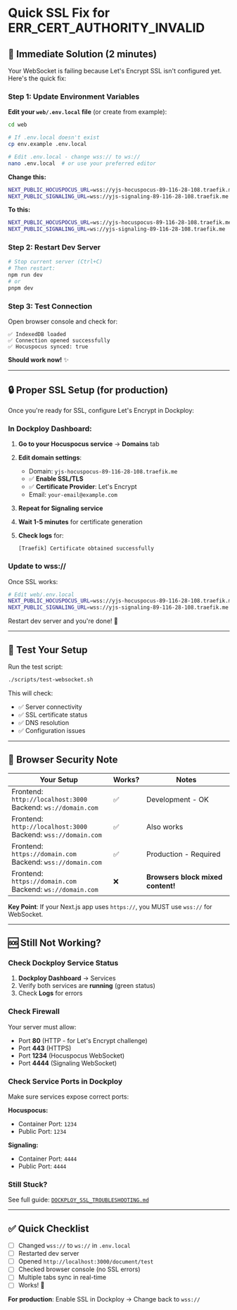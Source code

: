 # Quick SSL Fix for ERR_CERT_AUTHORITY_INVALID

## 🚨 Immediate Solution (2 minutes)

Your WebSocket is failing because Let's Encrypt SSL isn't configured yet. Here's the quick fix:

### Step 1: Update Environment Variables

**Edit your `web/.env.local` file** (or create from example):

```bash
cd web

# If .env.local doesn't exist
cp env.example .env.local

# Edit .env.local - change wss:// to ws://
nano .env.local  # or use your preferred editor
```

**Change this:**
```bash
NEXT_PUBLIC_HOCUSPOCUS_URL=wss://yjs-hocuspocus-89-116-28-108.traefik.me
NEXT_PUBLIC_SIGNALING_URL=wss://yjs-signaling-89-116-28-108.traefik.me
```

**To this:**
```bash
NEXT_PUBLIC_HOCUSPOCUS_URL=ws://yjs-hocuspocus-89-116-28-108.traefik.me
NEXT_PUBLIC_SIGNALING_URL=ws://yjs-signaling-89-116-28-108.traefik.me
```

### Step 2: Restart Dev Server

```bash
# Stop current server (Ctrl+C)
# Then restart:
npm run dev
# or
pnpm dev
```

### Step 3: Test Connection

Open browser console and check for:
```
✅ IndexedDB loaded
✅ Connection opened successfully
✅ Hocuspocus synced: true
```

**Should work now!** ✨

---

## 🔒 Proper SSL Setup (for production)

Once you're ready for SSL, configure Let's Encrypt in Dockploy:

### In Dockploy Dashboard:

1. **Go to your Hocuspocus service** → **Domains** tab

2. **Edit domain settings**:
   - Domain: `yjs-hocuspocus-89-116-28-108.traefik.me`
   - ✅ **Enable SSL/TLS**
   - ✅ **Certificate Provider**: Let's Encrypt
   - Email: `your-email@example.com`

3. **Repeat for Signaling service**

4. **Wait 1-5 minutes** for certificate generation

5. **Check logs** for:
   ```
   [Traefik] Certificate obtained successfully
   ```

### Update to wss://

Once SSL works:

```bash
# Edit web/.env.local
NEXT_PUBLIC_HOCUSPOCUS_URL=wss://yjs-hocuspocus-89-116-28-108.traefik.me
NEXT_PUBLIC_SIGNALING_URL=wss://yjs-signaling-89-116-28-108.traefik.me
```

Restart dev server and you're done! 🎉

---

## 🧪 Test Your Setup

Run the test script:

```bash
./scripts/test-websocket.sh
```

This will check:
- ✅ Server connectivity
- ✅ SSL certificate status
- ✅ DNS resolution
- ✅ Configuration issues

---

## 📱 Browser Security Note

| Your Setup | Works? | Notes |
|------------|--------|-------|
| Frontend: `http://localhost:3000`<br>Backend: `ws://domain.com` | ✅ | Development - OK |
| Frontend: `http://localhost:3000`<br>Backend: `wss://domain.com` | ✅ | Also works |
| Frontend: `https://domain.com`<br>Backend: `wss://domain.com` | ✅ | Production - Required |
| Frontend: `https://domain.com`<br>Backend: `ws://domain.com` | ❌ | **Browsers block mixed content!** |

**Key Point**: If your Next.js app uses `https://`, you MUST use `wss://` for WebSocket.

---

## 🆘 Still Not Working?

### Check Dockploy Service Status

1. **Dockploy Dashboard** → Services
2. Verify both services are **running** (green status)
3. Check **Logs** for errors

### Check Firewall

Your server must allow:
- Port **80** (HTTP - for Let's Encrypt challenge)
- Port **443** (HTTPS)
- Port **1234** (Hocuspocus WebSocket)
- Port **4444** (Signaling WebSocket)

### Check Service Ports in Dockploy

Make sure services expose correct ports:

**Hocuspocus:**
- Container Port: `1234`
- Public Port: `1234`

**Signaling:**
- Container Port: `4444`
- Public Port: `4444`

### Still Stuck?

See full guide: [`DOCKPLOY_SSL_TROUBLESHOOTING.md`](./DOCKPLOY_SSL_TROUBLESHOOTING.md)

---

## ✅ Quick Checklist

- [ ] Changed `wss://` to `ws://` in `.env.local`
- [ ] Restarted dev server
- [ ] Opened `http://localhost:3000/document/test`
- [ ] Checked browser console (no SSL errors)
- [ ] Multiple tabs sync in real-time
- [ ] Works! 🎉

**For production**: Enable SSL in Dockploy → Change back to `wss://`

